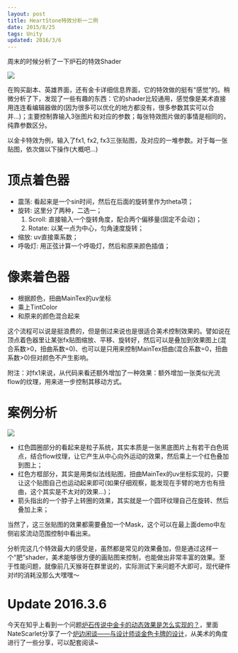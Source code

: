 ```yaml
---
layout: post
title: HeartStone特效分析一二例
date: 2015/8/25
tags: Unity
updated: 2016/3/6
---
```


周末的时候分析了一下炉石的特效Shader

<!--more-->

![](/images/unity3d_heartstone.gif)

在购买副本、英雄界面，还有金卡详细信息界面，它的特效做的挺有“感觉”的。稍微分析了下，发现了一些有趣的东西：它的shader比较通用，感觉像是美术直接用连连看编辑器做的(因为很多可以优化的地方都没有，很多参数其实可以合并...)；主要控制靠输入3张图片和对应的参数；每张特效图片做的事情是相同的，纯靠参数区分。

以金卡特效为例，输入了fx1, fx2, fx3三张贴图，及对应的一堆参数。对于每一张贴图，依次做以下操作(大概吧...)

# 顶点着色器

- 震荡: 看起来是一个sin时间，然后在后面的旋转里作为theta项；
- 旋转: 这里分了两种，二选一；
	1. Scroll: 直接输入一个旋转角度，配合两个偏移量(固定不会动)；
	2. Rotate: 以某一点为中心，匀角速度旋转；
- 缩放: uv直接乘系数；
- 呼吸灯: 用正弦计算一个呼吸灯，然后和原来颜色插值；

# 像素着色器

- 根据颜色，扭曲MainTex的uv坐标
- 乘上TintColor
- 和原来的颜色混合起来

这个流程可以说是挺浪费的，但是倒过来说也是很适合美术控制效果的。譬如说在顶点着色器里让某张fx贴图缩放、平移、旋转好，然后可以是叠加到效果图上(混合系数>0，扭曲系数=0)、也可以是只用来控制MainTex扭曲(混合系数=0，扭曲系数>0)但对颜色不产生影响。

附注：对fx1来说，从代码来看还额外增加了一种效果：额外增加一张类似光流flow的纹理，用来进一步控制其移动方式。

# 案例分析

![](/images/unity3d_heartstone2.jpg)

- 红色圆圈部分的看起来是粒子系统，其实本质是一张黑底图片上有若干白色斑点，结合flow纹理，让它产生从中心向外运动的效果，然后乘上一个红色叠加到图上；
- 红色方框部分，其实是用类似法线贴图，扭曲MainTex的uv坐标实现的，只要让这个贴图自己也运动起来即可(如果仔细观察，能发现在手臂的地方也有扭曲，这个其实是不太对的效果...)；
- 箭头指出的一个脖子上转圈的效果，其实就是一个圆环纹理自己在旋转、然后叠加上来；

当然了，这三张贴图的效果都需要叠加一个Mask，这个可以在最上面demo中左侧岩浆流动范围控制中看出来。

分析完这几个特效最大的感受是，虽然都是常见的效果叠加，但是通过这样一个“肥”shader，美术能够很方便的画贴图来控制，也能做出非常丰富的效果。至于性能问题，就像前几天猴哥在群里说的，实际测试下来问题不大即可，现代硬件对if的消耗没那么大嘿嘿～

# Update 2016.3.6

今天在知乎上看到一个问题[炉石传说中金卡的动态效果是怎么实现的？](https://www.zhihu.com/question/23517237)，里面NateScarlet分享了一个[炉边闲谈——与设计师谈金色卡牌的设计](http://h.163.com/15/0306/16/AK1N0N2200314REA.html)，从美术的角度进行了一些分享，可以配套阅读~
